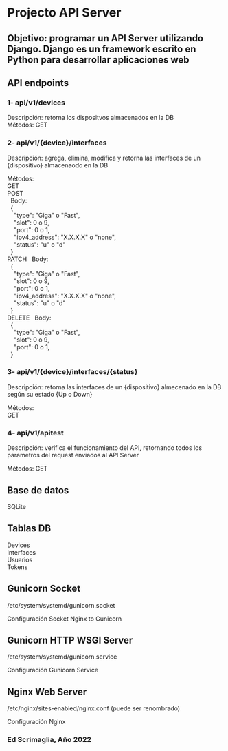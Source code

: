 # Projecto API Server

## Objetivo: programar un API Server utilizando Django. Django es un framework escrito en Python para desarrollar aplicaciones web

## API endpoints

### 1- api/v1/devices

Descripción: retorna los dispositvos almacenados en la DB  
Métodos:
GET  

### 2- api/v1/{device}/interfaces

Descripción: agrega, elimina, modifica y retorna las interfaces de un {dispositivo} almacenaodo en la DB  

Métodos:  
GET  
POST  
&nbsp;&nbsp;Body:  
&nbsp;&nbsp;{  
&nbsp;&nbsp;&nbsp;&nbsp;"type": "Giga" o "Fast",  
&nbsp;&nbsp;&nbsp;&nbsp;"slot": 0 o 9,  
&nbsp;&nbsp;&nbsp;&nbsp;"port": 0 o 1,  
&nbsp;&nbsp;&nbsp;&nbsp;"ipv4_address": "X.X.X.X" o "none",  
&nbsp;&nbsp;&nbsp;&nbsp;"status": "u" o "d"  
&nbsp;&nbsp;}  
PATCH
&nbsp;&nbsp;Body:  
&nbsp;&nbsp;{  
&nbsp;&nbsp;&nbsp;&nbsp;"type": "Giga" o "Fast",  
&nbsp;&nbsp;&nbsp;&nbsp;"slot": 0 o 9,  
&nbsp;&nbsp;&nbsp;&nbsp;"port": 0 o 1,  
&nbsp;&nbsp;&nbsp;&nbsp;"ipv4_address": "X.X.X.X" o "none",  
&nbsp;&nbsp;&nbsp;&nbsp;"status": "u" o "d"  
&nbsp;&nbsp;}  
DELETE
&nbsp;&nbsp;Body:  
&nbsp;&nbsp;{  
&nbsp;&nbsp;&nbsp;&nbsp;"type": "Giga" o "Fast",  
&nbsp;&nbsp;&nbsp;&nbsp;"slot": 0 o 9,  
&nbsp;&nbsp;&nbsp;&nbsp;"port": 0 o 1,  
&nbsp;&nbsp;}  

### 3- api/v1/{device}/interfaces/{status}

Descripción: retorna las interfaces de un {dispositivo} almecenado en la DB según su estado {Up o Down}  

Métodos:  
GET  

### 4- api/v1/apitest

Descripción: verifica el funcionamiento del API, retornando todos los parametros del request enviados al API Server  

Métodos:
GET

## Base de datos

SQLite  

## Tablas DB

Devices  
Interfaces  
Usuarios  
Tokens  

## Gunicorn Socket

/etc/system/systemd/gunicorn.socket

Configuración Socket Nginx to Gunicorn

## Gunicorn HTTP WSGI Server

/etc/system/systemd/gunicorn.service

Configuración Gunicorn Service

## Nginx Web Server

/etc/nginx/sites-enabled/nginx.conf (puede ser renombrado)

Configuración Nginx

### Ed Scrimaglia, Año 2022
